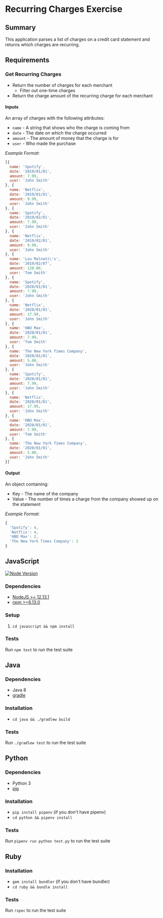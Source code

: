 # Recurring Charges Exercise

## Summary

This application parses a list of charges on a credit card statement and returns which charges are recurring.

## Requirements
### Get Recurring Charges
* Return the number of charges for each merchant
  * Filter out one-time charges
* Return the charge amount of the recurring charge for each merchant

#### Inputs
An array of charges with the following attributes:
* `name` - A string that shows who the charge is coming from
* `date` - The date on which the charge occurred
* `amount` - The amount of money that the charge is for
* `user` - Who made the purchase

*Example Format:*

```javascript
[{
  name: 'Spotify',
  date: '2019/01/01',
  amount: 7.99,
  user: 'John Smith'
}, {
  name: 'Netflix',
  date: '2019/01/01',
  amount: 9.99,
  user: 'John Smith'
}, {
  name: 'Spotify',
  date: '2019/02/01',
  amount: 7.99,
  user: 'John Smith'
}, {
  name: 'Netflix',
  date: '2019/02/01',
  amount: 9.99,
  user: 'John Smith'
}, {
  name: 'Lou Malnati\'s',
  date: '2019/02/07',
  amount: 120.00,
  user: 'Tom Smith'
}, {
  name: 'Spotify',
  date: '2020/01/01',
  amount: 7.99,
  user: 'John Smith'
}, {
  name: 'Netflix',
  date: '2020/01/01',
  amount: 17.99,
  user: 'John Smith'
}, {
  name: 'HBO Max',
  date: '2020/01/01',
  amount: 7.99,
  user: 'Tom Smith'
}, {
  name: 'The New York Times Company',
  date: '2020/01/01',
  amount: 5.00,
  user: 'John Smith'
}, {
  name: 'Spotify',
  date: '2020/01/01',
  amount: 7.99,
  user: 'John Smith'
}, {
  name: 'Netflix',
  date: '2020/01/01',
  amount: 17.99,
  user: 'John Smith'
}, {
  name: 'HBO Max',
  date: '2020/01/01',
  amount: 7.99,
  user: 'Tom Smith'
}, {
  name: 'The New York Times Company',
  date: '2020/01/01',
  amount: 5.00,
  user: 'John Smith'
}]
```

#### Output
An object containing:
* Key - The name of the company
* Value - The number of times a charge from the company showed up on the statement

*Example Format:*
```javascript
{
  'Spotify': 4,
  'Netflix': 4,
  'HBO Max': 2,
  'The New York Times Company': 2
}
```

## JavaScript

[![Node Version](https://img.shields.io/badge/node-%3E%3D%2012.13.1-brightgreen)](https://nodejs.org/)


### Dependencies

* [NodeJS >= 12.13.1](https://nodejs.org/en/download/)
* [npm >=6.13.0](https://www.npmjs.com/get-npm)

### Setup

1. `cd javascript && npm install`

### Tests

Run `npm test` to run the test suite

## Java

### Dependencies

* Java 8
* [gradle](https://gradle.org/install/)

### Installation

* `cd java && ./gradlew build`

### Tests

Run `./gradlew test` to run the test suite

## Python

### Dependencies

* Python 3
* [pip](https://pip.pypa.io/en/stable/installing/)

### Installation

* `pip install pipenv` (if you don't have pipenv)
* `cd python && pipenv install`

### Tests

Run `pipenv run python test.py` to run the test suite

## Ruby

### Installation

* `gem install bundler` (if you don't have bundler)
* `cd ruby && bundle install`

### Tests

Run `rspec` to run the test suite
